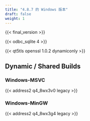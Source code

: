 ```yaml
---
title: "4.8.7 的 Windows 版本"
draft: false
weight: 1
---
```


{{< final_version >}}

{{< odbc_sqlite 4 >}}

{{< qt5tls openssl 1.0.2 dynamiconly >}}

## Dynamic / Shared Builds

### Windows-MSVC

{{< address2 q4_8wx3v0 legacy >}}

### Windows-MinGW

{{< address2 q4_8wx3g4 legacy >}}
